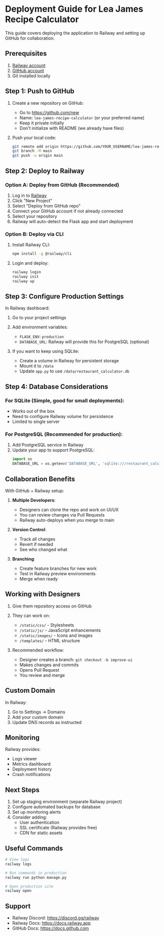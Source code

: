 # Deployment Guide for Lea James Recipe Calculator

This guide covers deploying the application to Railway and setting up GitHub for collaboration.

## Prerequisites

1. [Railway account](https://railway.app)
2. [GitHub account](https://github.com)
3. Git installed locally

## Step 1: Push to GitHub

1. Create a new repository on GitHub:
   - Go to https://github.com/new
   - Name: `lea-james-recipe-calculator` (or your preferred name)
   - Keep it private initially
   - Don't initialize with README (we already have files)

2. Push your local code:
   ```bash
   git remote add origin https://github.com/YOUR_USERNAME/lea-james-recipe-calculator.git
   git branch -M main
   git push -u origin main
   ```

## Step 2: Deploy to Railway

### Option A: Deploy from GitHub (Recommended)

1. Log in to [Railway](https://railway.app)
2. Click "New Project"
3. Select "Deploy from GitHub repo"
4. Connect your GitHub account if not already connected
5. Select your repository
6. Railway will auto-detect the Flask app and start deployment

### Option B: Deploy via CLI

1. Install Railway CLI:
   ```bash
   npm install -g @railway/cli
   ```

2. Login and deploy:
   ```bash
   railway login
   railway init
   railway up
   ```

## Step 3: Configure Production Settings

In Railway dashboard:

1. Go to your project settings
2. Add environment variables:
   - `FLASK_ENV`: `production`
   - `DATABASE_URL`: Railway will provide this for PostgreSQL (optional)

3. If you want to keep using SQLite:
   - Create a volume in Railway for persistent storage
   - Mount it to `/data`
   - Update `app.py` to use `/data/restaurant_calculator.db`

## Step 4: Database Considerations

### For SQLite (Simple, good for small deployments):
- Works out of the box
- Need to configure Railway volume for persistence
- Limited to single server

### For PostgreSQL (Recommended for production):
1. Add PostgreSQL service in Railway
2. Update your app to support PostgreSQL:
   ```python
   import os
   DATABASE_URL = os.getenv('DATABASE_URL', 'sqlite:///restaurant_calculator.db')
   ```

## Collaboration Benefits

With GitHub + Railway setup:

1. **Multiple Developers**: 
   - Designers can clone the repo and work on UI/UX
   - You can review changes via Pull Requests
   - Railway auto-deploys when you merge to main

2. **Version Control**:
   - Track all changes
   - Revert if needed
   - See who changed what

3. **Branching**:
   - Create feature branches for new work
   - Test in Railway preview environments
   - Merge when ready

## Working with Designers

1. Give them repository access on GitHub
2. They can work on:
   - `/static/css/` - Stylesheets
   - `/static/js/` - JavaScript enhancements
   - `/static/images/` - Icons and images
   - `/templates/` - HTML structure

3. Recommended workflow:
   - Designer creates a branch: `git checkout -b improve-ui`
   - Makes changes and commits
   - Opens Pull Request
   - You review and merge

## Custom Domain

In Railway:
1. Go to Settings → Domains
2. Add your custom domain
3. Update DNS records as instructed

## Monitoring

Railway provides:
- Logs viewer
- Metrics dashboard
- Deployment history
- Crash notifications

## Next Steps

1. Set up staging environment (separate Railway project)
2. Configure automated backups for database
3. Set up monitoring alerts
4. Consider adding:
   - User authentication
   - SSL certificate (Railway provides free)
   - CDN for static assets

## Useful Commands

```bash
# View logs
railway logs

# Run commands in production
railway run python manage.py

# Open production site
railway open
```

## Support

- Railway Discord: https://discord.gg/railway
- Railway Docs: https://docs.railway.app
- GitHub Docs: https://docs.github.com